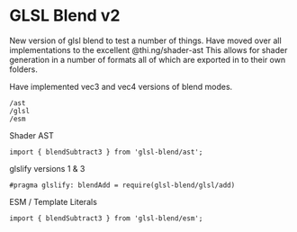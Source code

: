 # GLSL Blend v2

New version of glsl blend to test a number of things.
Have moved over all implementations to the excellent @thi.ng/shader-ast
This allows for shader generation in a number of formats all of which
are exported in to their own folders.

Have implemented vec3 and vec4 versions of blend modes.

```
/ast
/glsl
/esm
```

Shader AST

```
import { blendSubtract3 } from 'glsl-blend/ast';
```

glslify versions 1 & 3

```
#pragma glslify: blendAdd = require(glsl-blend/glsl/add)
```

ESM / Template Literals

```
import { blendSubtract3 } from 'glsl-blend/esm';
```
